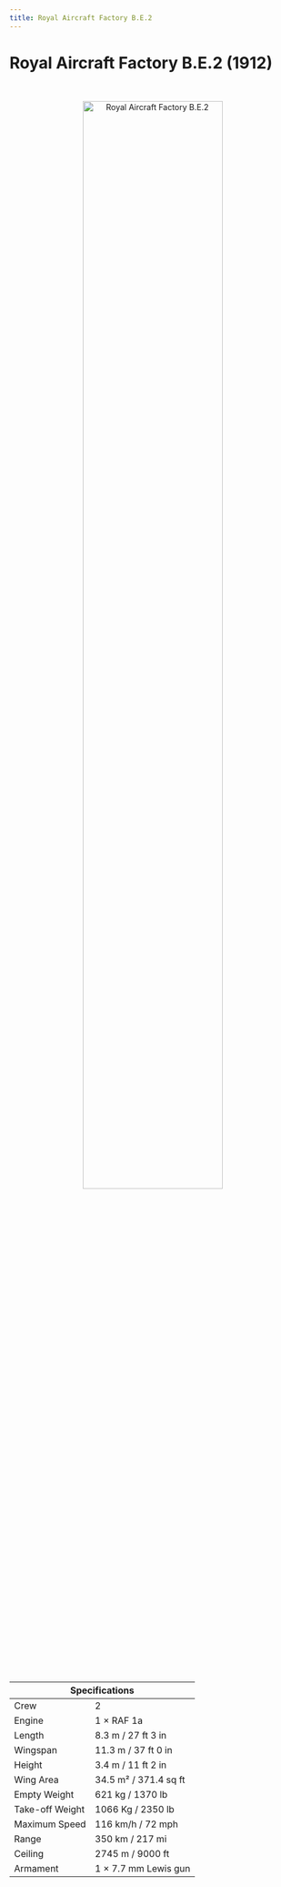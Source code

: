 ```yaml
---
title: Royal Aircraft Factory B.E.2
---
```


<h1 class="center-header">Royal Aircraft Factory B.E.2 (1912)</h1>

<br>

<p align="center">
  <img src="../images/royal_aircraft_factory_be2.jpg" alt="Royal Aircraft Factory B.E.2" width="70%">
</p>

<br>

<table class="table_component">
  <thead>
    <tr>
      <th colspan="2" class="header">Specifications</th>
    </tr>
  </thead>
  <tbody>
    <tr>
      <td>Crew</td>
      <td>2</td>
    </tr>
    <tr>
      <td>Engine</td>
      <td>1 × RAF 1a</td>
    </tr>
    <tr>
      <td>Length</td>
      <td>8.3 m / 27 ft 3 in</td>
    </tr>
    <tr>
      <td>Wingspan</td>
      <td>11.3 m / 37 ft 0 in</td>
    </tr>
    <tr>
      <td>Height</td>
      <td>3.4 m / 11 ft 2 in</td>
    </tr>
    <tr>
      <td>Wing Area</td>
      <td>34.5 m² / 371.4 sq ft</td>
    </tr>
    <tr>
      <td>Empty Weight</td>
      <td>621 kg / 1370 lb</td>
    </tr>
    <tr>
      <td>Take-off Weight</td>
      <td>1066 Kg / 2350 lb</td>
    </tr>
    <tr>
      <td>Maximum Speed</td>
      <td>116 km/h / 72 mph</td>
    </tr>
    <tr>
      <td>Range</td>
      <td>350 km / 217 mi</td>
    </tr>
    <tr>
      <td>Ceiling</td>
      <td>2745 m / 9000 ft</td>
    </tr>
    <tr>
      <td>Armament</td>
      <td>1 × 7.7 mm Lewis gun</td>
    </tr>
  </tbody>
</table>

<br>